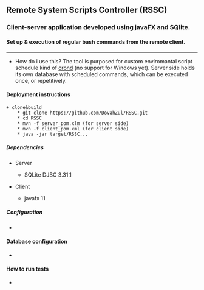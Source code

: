## Remote System Scripts Controller (RSSC)<br />
### Client-server application developed using javaFX and SQlite.<br />
#### Set up & execution of regular bash commands from the remote client.<br />    
-------
* How do i use this?
The tool is purposed for custom enviromantal script schedule kind of [crond](https://en.wikipedia.org/wiki/Cron) (no support for Windows yet).
Server side holds its own database with scheduled commands, which can be executed once, or repetitively.

#### Deployment instructions
    + clone&build
        * git clone https://github.com/DovahZul/RSSC.git
        * cd RSSC
        * mvn -f server_pom.xlm (for server side)
        * mvn -f client_pom.xml (for client side)
        * java -jar target/RSSC...
##### Dependencies
+ Server
    * SQLite DJBC 3.31.1

+ Client
    * javafx 11
##### Configuration
 - 
#### Database configuration
 - 
#### How to run tests
 - 


